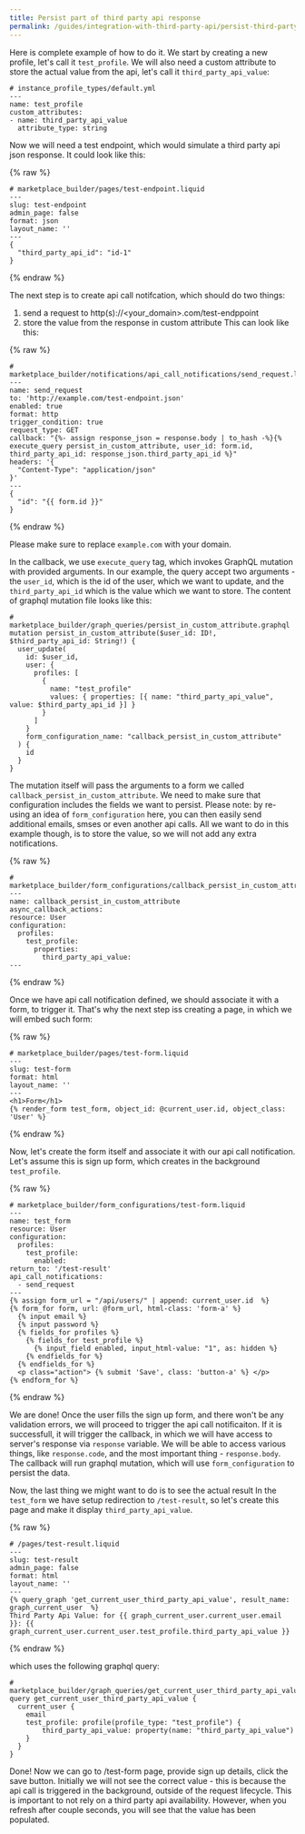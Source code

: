 ```yaml
---
title: Persist part of third party api response
permalink: /guides/integration-with-third-party-api/persist-third-party-api-response/
---
```


Here is complete example of how to do it. We start by creating a new profile, let's call it `test_profile`. We will also need a custom attribute to store the actual value from the api, let's call it `third_party_api_value`:
```
# instance_profile_types/default.yml
---
name: test_profile
custom_attributes:
- name: third_party_api_value
  attribute_type: string
```

Now we will need a test endpoint, which would simulate a third party api json response. It could look like this:

{% raw %}
```
# marketplace_builder/pages/test-endpoint.liquid
---
slug: test-endpoint
admin_page: false
format: json
layout_name: ''
---
{
  "third_party_api_id": "id-1"
}
```
{% endraw %}

The next step is to create api call notifcation, which should do two things:
1. send a request to http(s)://<your_domain>.com/test-endppoint
2. store the value from the response in custom attribute
This can look like this:


{% raw %}
```
# marketplace_builder/notifications/api_call_notifications/send_request.liquid
---
name: send_request
to: 'http://example.com/test-endpoint.json'
enabled: true
format: http
trigger_condition: true
request_type: GET
callback: "{%- assign response_json = response.body | to_hash -%}{% execute_query persist_in_custom_attribute, user_id: form.id, third_party_api_id: response_json.third_party_api_id %}"
headers: '{
  "Content-Type": "application/json"
}'
---
{
  "id": "{{ form.id }}"
}
```
{% endraw %}

Please make sure to replace `example.com` with your domain.

In the callback, we use `execute_query` tag, which invokes GraphQL mutation with provided arguments. In our example, the query accept two arguments - the `user_id`, which is the id of the user, which we want to update, and the `third_party_api_id` which is the value which we want to store. The content of graphql mutation file looks like this:
```
# marketplace_builder/graph_queries/persist_in_custom_attribute.graphql
mutation persist_in_custom_attribute($user_id: ID!, $third_party_api_id: String!) {
  user_update(
    id: $user_id,
    user: {
      profiles: [
        {
          name: "test_profile"
          values: { properties: [{ name: "third_party_api_value", value: $third_party_api_id }] }
        }
      ]
    }
    form_configuration_name: "callback_persist_in_custom_attribute"
  ) {
    id
  }
}
```

The mutation itself will pass the arguments to a form we called `callback_persist_in_custom_attribute`. We need to make sure that configuration includes the fields we want to persist. Please note: by re-using an idea of `form_configuration` here, you can then easily send additional emails, smses or even another api calls. All we want to do in this example though, is to store the value, so we will not add any extra notifications.

{% raw %}
```
# marketplace_builder/form_configurations/callback_persist_in_custom_attribute.liquid
---
name: callback_persist_in_custom_attribute
async_callback_actions:
resource: User
configuration:
  profiles:
    test_profile:
      properties:
        third_party_api_value:
---
```
{% endraw %}

Once we have api call notification defined, we should associate it with a form, to trigger it. That's why the next step iss creating a page, in which we will embed such form:

{% raw %}
```
# marketplace_builder/pages/test-form.liquid
---
slug: test-form
format: html
layout_name: ''
---
<h1>Form</h1>
{% render_form test_form, object_id: @current_user.id, object_class: 'User' %}
```
{% endraw %}

Now, let's create the form itself and associate it with our api call notification. Let's assume this is sign up form, which creates in the background `test_profile`.

{% raw %}
```
# marketplace_builder/form_configurations/test-form.liquid
---
name: test_form
resource: User
configuration:
  profiles:
    test_profile:
      enabled:
return_to: '/test-result'
api_call_notifications:
  - send_request
---
{% assign form_url = "/api/users/" | append: current_user.id  %}
{% form_for form, url: @form_url, html-class: 'form-a' %}
  {% input email %}
  {% input password %}
  {% fields_for profiles %}
    {% fields_for test_profile %}
      {% input_field enabled, input_html-value: "1", as: hidden %}
    {% endfields_for %}
  {% endfields_for %}
  <p class="action"> {% submit 'Save', class: 'button-a' %} </p>
{% endform_for %}
```
{% endraw %}

We are done! Once the user fills the sign up form, and there won't be any validation errors, we will proceed to trigger the api call notificaiton. If it is successfull, it will trigger the callback, in which we will have access to server's response via `response` variable. We will be able to access various things, like `response.code`, and the most important thing - `response.body`. The callback will run graphql mutation, which will use `form_configuration` to persist the data.

Now, the last thing we might want to do is to see the actual result In the `test_form` we have setup redirection to `/test-result`, so let's create this page and make it display `third_party_api_value`.

{% raw %}
```
# /pages/test-result.liquid
---
slug: test-result
admin_page: false
format: html
layout_name: ''
---
{% query_graph 'get_current_user_third_party_api_value', result_name: graph_current_user  %}
Third Party Api Value: for {{ graph_current_user.current_user.email }}: {{ graph_current_user.current_user.test_profile.third_party_api_value }}
```
{% endraw %}

which uses the following graphql query:

```
# marketplace_builder/graph_queries/get_current_user_third_party_api_value.graphql
query get_current_user_third_party_api_value {
  current_user {
    email
    test_profile: profile(profile_type: "test_profile") {
        third_party_api_value: property(name: "third_party_api_value")
    }
  }
}
```

Done! Now we can go to /test-form page, provide sign up details, click the save button. Initially we will not see the correct value - this is because the api call is triggered in the background, outside of the request lifecycle. This is important to not rely on a third party api availability. However, when you refresh after couple seconds, you will see that the value has been populated.
